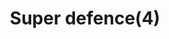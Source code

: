 ---
layout: item
title: Super defence(4)
item-id: 2442
datatable: true
id: 2442
name: "Super defence(4)"
members: true
lowalch: 132
highalch: 198
examine: "4 doses of super Defence potion."
monsters:
  - id: 2054
    name: "Chaos Elemental"
    members: true
    combat_level: 305
    wiki_url: "https://oldschool.runescape.wiki/w/Chaos_Elemental"
    drops:
      - quantity: "1"
        rarity: 0.1
        drop_requirements: null
---